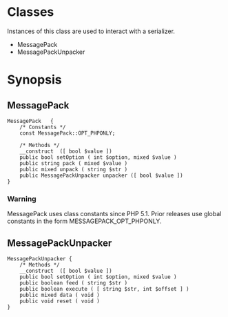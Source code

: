 # Classes #

Instances of this class are used to interact with a serializer.

  * MessagePack
  * MessagePackUnpacker

# Synopsis #
## MessagePack ##
```
MessagePack   {
    /* Constants */
    const MessagePack::OPT_PHPONLY;

    /* Methods */
    __construct  ([ bool $value ])
    public bool setOption ( int $option, mixed $value )
    public string pack ( mixed $value )
    public mixed unpack ( string $str )
    public MessagePackUnpacker unpacker ([ bool $value ])
}
```

### Warning ###
MessagePack uses class constants since PHP 5.1.
Prior releases use global constants in the form MESSAGEPACK\_OPT\_PHPONLY.

## MessagePackUnpacker ##
```
MessagePackUnpacker {
    /* Methods */
    __construct  ([ bool $value ])
    public bool setOption ( int $option, mixed $value )
    public boolean feed ( string $str )
    public boolean execute ( [ string $str, int $offset ] )
    public mixed data ( void )
    public void reset ( void )
}
```